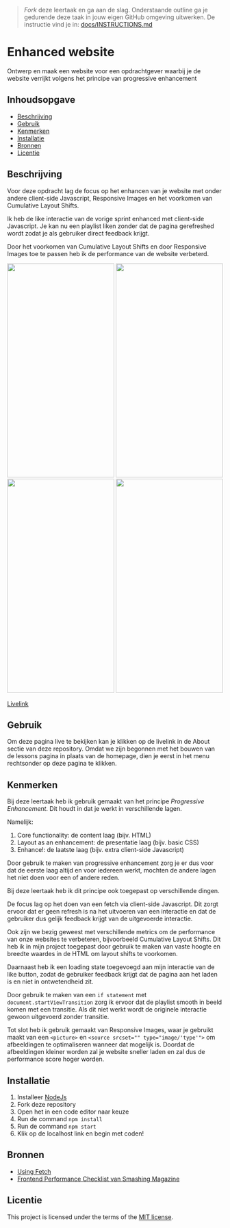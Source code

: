 > _Fork_ deze leertaak en ga aan de slag. Onderstaande outline ga je gedurende deze taak in jouw eigen GitHub omgeving uitwerken. De instructie vind je in: [docs/INSTRUCTIONS.md](docs/INSTRUCTIONS.md)

# Enhanced website
<!-- Geef je project een titel en schrijf in één zin wat het is -->
Ontwerp en maak een website voor een opdrachtgever waarbij je de website verrijkt volgens het principe van progressive enhancement

## Inhoudsopgave

  * [Beschrijving](#beschrijving)
  * [Gebruik](#gebruik)
  * [Kenmerken](#kenmerken)
  * [Installatie](#installatie)
  * [Bronnen](#bronnen)
  * [Licentie](#licentie)

## Beschrijving
<!-- Bij Beschrijving staat kort beschreven wat voor project het is en wat je hebt gemaakt -->
Voor deze opdracht lag de focus op het enhancen van je website met onder andere client-side Javascript, Responsive Images en het voorkomen van Cumulative Layout Shifts. 

Ik heb de like interactie van de vorige sprint enhanced met client-side Javascript. Je kan nu een playlist liken zonder dat de pagina gerefreshed wordt zodat je als gebruiker direct feedback krijgt.

Door het voorkomen van Cumulative Layout Shifts en door Responsive Images toe te passen heb ik de performance van de website verbeterd.

<!-- Voeg een mooie poster visual toe 📸 -->
<img height= 500 width= 250 src="https://github.com/Annevd/user-experience-enhanced-website/assets/144004647/ee2b5c35-9098-407e-a097-872af694f213">
<img height= 500 width= 250 src="https://github.com/Annevd/the-web-is-for-everyone-interactive-functionality/assets/144004647/c656bf47-f226-4ef5-9366-f8f1183d2d1c">
<img height= 500 width= 250 src="https://github.com/Annevd/the-web-is-for-everyone-interactive-functionality/assets/144004647/539a068a-49b8-4393-b351-e5af505e5490">
<img height= 500 width= 250 src="https://github.com/Annevd/the-web-is-for-everyone-interactive-functionality/assets/144004647/498bd02e-7882-4395-b0d3-2023aa702468">
<!-- Voeg een link toe naar Github Pages 🌐-->

[Livelink](https://user-experience-enhanced-website-8y8l.onrender.com)

## Gebruik
<!-- Bij Gebruik staat de user story, hoe het werkt en wat je er mee kan. -->
Om deze pagina live te bekijken kan je klikken op de livelink in de About sectie van deze repository.
Omdat we zijn begonnen met het bouwen van de lessons pagina in plaats van de homepage, dien je eerst in het menu rechtsonder op deze pagina te klikken.

## Kenmerken
<!-- Bij Kenmerken staat welke technieken zijn gebruikt en hoe. Wat is de HTML structuur? Wat zijn de belangrijkste dingen in CSS? Wat is er met JS gedaan en hoe? Misschien heb je iets met NodeJS gedaan, of heb je een framwork of library gebruikt? -->
Bij deze leertaak heb ik gebruik gemaakt van het principe _Progressive Enhancement_. Dit houdt in dat je werkt in verschillende lagen.

Namelijk:

1. Core functionality: de content laag (bijv. HTML)
2. Layout as an enhancement: de presentatie laag (bijv. basic CSS)
3. Enhance!: de laatste laag (bijv. extra client-side Javascript)

Door gebruik te maken van progressive enhancement zorg je er dus voor dat de eerste laag altijd en voor iedereen werkt, mochten de andere lagen het niet doen voor een of andere reden.

Bij deze leertaak heb ik dit principe ook toegepast op verschillende dingen.

De focus lag op het doen van een fetch via client-side Javascript. Dit zorgt ervoor dat er geen refresh is na het uitvoeren van een interactie en dat de gebruiker dus gelijk feedback krijgt van de uitgevoerde interactie.

Ook zijn we bezig geweest met verschillende metrics om de performance van onze websites te verbeteren, bijvoorbeeld Cumulative Layout Shifts. Dit heb ik in mijn project toegepast door gebruik te maken van vaste hoogte en breedte waardes in de HTML om layout shifts te voorkomen. 

Daarnaast heb ik een loading state toegevoegd aan mijn interactie van de like button, zodat de gebruiker feedback krijgt dat de pagina aan het laden is en niet in ontwetendheid zit.

Door gebruik te maken van een `if statement` met `document.startViewTransition` zorg ik ervoor dat de playlist smooth in beeld komen met een transitie. Als dit niet werkt wordt de originele interactie gewoon uitgevoerd zonder transitie.

Tot slot heb ik gebruik gemaakt van Responsive Images, waar je gebruikt maakt van een `<picture>` en `<source srcset="" type="image/'type'">` om afbeeldingen te optimaliseren wanneer dat mogelijk is. Doordat de afbeeldingen kleiner worden zal je website sneller laden en zal dus de performance score hoger worden.

## Installatie
<!-- Bij Instalatie staat hoe een andere developer aan jouw repo kan werken -->
1. Installeer [NodeJs](https://nodejs.org/en)
2. Fork deze repository
3. Open het in een code editor naar keuze
4. Run de command ```npm install```
5. Run de command `npm start`
6. Klik op de localhost link en begin met coden!

## Bronnen

- [Using Fetch](https://developer.mozilla.org/en-US/docs/Web/API/Fetch_API/Using_Fetch)
- [Frontend Performance Checklist van Smashing Magazine](https://www.smashingmagazine.com/2021/01/front-end-performance-2021-free-pdf-checklist/)

## Licentie

This project is licensed under the terms of the [MIT license](./LICENSE).
